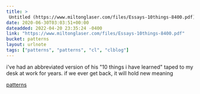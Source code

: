 ```yaml
---
title: > 
 Untitled (https://www.miltonglaser.com/files/Essays-10things-8400.pdf)
date: 2020-06-30T03:03:51+00:00
dateadded: 2022-04-20 23:35:24 -0400
link: "https://www.miltonglaser.com/files/Essays-10things-8400.pdf"
bucket: patterns
layout: urlnote
tags: ["patterns", "patterns", "cl", "clblog"]
--- 
```

i've had an abbreviated version of his "10 things i have learned" taped to my desk at work for years. if we ever get back, it will hold new meaning 
 <!-- end excerpt --> 
<div class='bucket'><a class='internal-link' href='/buckets/patterns'>patterns</a></div> 
